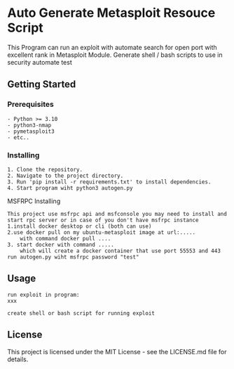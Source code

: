 # Auto Generate Metasploit Resouce Script

This Program can run an exploit with automate search for open port with excellent rank in Metasploit Module.
Generate shell / bash scripts to use in security automate test  

## Getting Started
### Prerequisites
~~~
- Python >= 3.10
- python3-nmap
- pymetasploit3
- etc..
~~~

### Installing

~~~
1. Clone the repository.
2. Navigate to the project directory.
3. Run 'pip install -r requirements.txt' to install dependencies.
4. Start program wiht python3 autogen.py
~~~

MSFRPC Installing

~~~
This project use msfrpc api and msfconsole you may need to install and start rpc server or in case of you don't have msfrpc instance
1.install docker desktop or cli (both can use)
2.use docker pull on my ubuntu-metasploit image at url:.....
	with command docker pull ....
3. start docker with command .....
	which will create a docker container that use port 55553 and 443
run autogen.py wiht msfrpc password "test"

~~~
## Usage

~~~
run exploit in program:
xxx

create shell or bash script for running exploit
~~~

## License

This project is licensed under the MIT License - see the LICENSE.md file for details.
